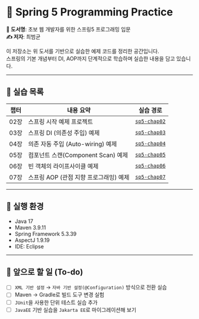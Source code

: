 # 🌱 Spring 5 Programming Practice

**📘 도서명**: 초보 웹 개발자를 위한 스프링5 프로그래밍 입문  
**✍️ 저자**: 최범균

이 저장소는 위 도서를 기반으로 실습한 예제 코드를 정리한 공간입니다.  
스프링의 기본 개념부터 DI, AOP까지 단계적으로 학습하며 실습한 내용을 담고 있습니다.

---

## 📂 실습 목록

| 챕터 | 내용 요약 | 실습 경로 |
|------|-----------|-----------|
| 02장 | 스프링 시작 예제 프로젝트 | [`sp5-chap02`](./sp5-chap02) |
| 03장 | 스프링 DI (의존성 주입) 예제 | [`sp5-chap03`](./sp5-chap03) |
| 04장 | 의존 자동 주입 (Auto-wiring) 예제 | [`sp5-chap04`](./sp5-chap04) |
| 05장 | 컴포넌트 스캔(Component Scan) 예제 | [`sp5-chap05`](./sp5-chap05) |
| 06장 | 빈 객체의 라이프사이클 예제 | [`sp5-chap06`](./sp5-chap06) |
| 07장 | 스프링 AOP (관점 지향 프로그래밍) 예제 | [`sp5-chap07`](./sp5-chap07) |

---

## 🚀 실행 환경

- Java 17  
- Maven 3.9.11  
- Spring Framework 5.3.39  
- AspectJ 1.9.19  
- IDE: Eclipse

---

## 📌 앞으로 할 일 (To-do)

- [ ] `XML 기반 설정` → `자바 기반 설정(@Configuration)` 방식으로 전환 실습  
- [ ] Maven → Gradle로 빌드 도구 변경 실험  
- [ ] `JUnit`을 사용한 단위 테스트 실습 추가  
- [ ] `JavaEE` 기반 실습을 `Jakarta EE`로 마이그레이션해 보기  
